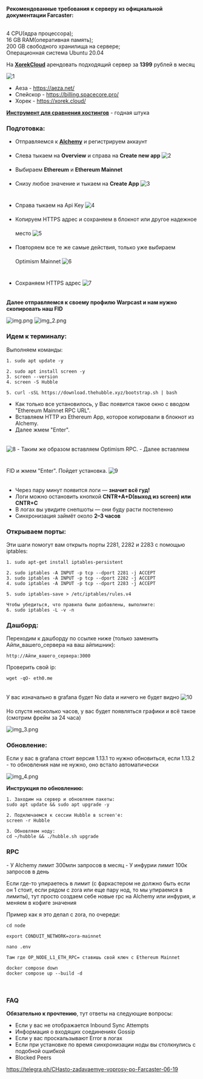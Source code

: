 **Рекомендованные требования к серверу из официальной документации Farcaster:**

<br>
4 CPU(ядра процессора);
<br>
16 GB RAM(оперативная память);
<br>
200 GB свободного хранилища на сервере;
<br>
Операционная система Ubuntu 20.04
<br>

На [**XorekCloud**](https://xorek.cloud/) арендовать подходящий сервер за **1399** рублей в месяц

<img src="./assets/1.png" alt="1">

- Аеза - https://aeza.net/
- Спейскор - https://billing.spacecore.pro/
- Хорек - https://xorek.cloud/

**[Инструмент для сравнения хостингов](https://ru.hostings.info/hostings/filter_page#servers)** - годная штука

<h3>Подготовка:</h3>

-  Отправляемся к [**Alchemy**](https://www.alchemy.com/) и регистрируем аккаунт
-  Слева тыкаем на **Overview** и справа на **Create new app**
   <img src="./assets/2.png" alt="2" style="margin: 20px 0; object-fit: contain">
-  Выбираем **Ethereum** и **Ethereum Mainnet**
-  Снизу любое значение и тыкаем на **Create App**
   <img src="./assets/3.png" alt="3" style="margin: 20px 0; object-fit: contain">
-  Cправа тыкаем на Api Key
   <img src="./assets/4.png" alt="4" style="margin: 20px 0; object-fit: contain">
- Копируем HTTPS адрес и сохраняем в блокнот или другое надежное место
  <img src="./assets/5.png" alt="5" style="margin: 20px 0; object-fit: contain">
- Повторяем все те же самые действия, только уже выбираем Optimism Mainnet
  <img src="./assets/6.png" alt="6" style="margin: 20px 0; object-fit: contain">
- Сохраняем HTTPS адрес
  <img src="./assets/7.png" alt="7" style="margin: 20px 0; object-fit: contain">

**Далее отправляемся к своему профилю Warpcast и нам нужно скопировать наш FID**

![img.png](img.png)
![img_2.png](img_2.png)

<h3>Идем к терминалу:</h3>
Выполняем команды:

    1. sudo apt update -y 
    
    2. sudo apt install screen -y  
    3. screen --version
    4. screen -S Hubble
    
    5. curl -sSL https://download.thehubble.xyz/bootstrap.sh | bash

-  Как только все установилось, у Вас появится такое окно с вводом "Ethereum Mainnet RPC URL". 
-  Вставляем HTTP из Ethereum App, которое копировали в блокнот из Alchemy. 
-  Далее жмем "Enter".
<img src="./assets/8.png" alt="8" style="margin: 20px 0; object-fit: contain">
-  Таким же образом вставляем Optimism RPC.
-  Далее вставляем FID и жмем "Enter". Пойдет установка.
<img src="./assets/9.png" alt="9" style="margin: 20px 0; object-fit: contain">

-   Через пару минут появится логи — **значит всё гуд!**
-   Логи можно остановить кнопкой **СNTR+A+D(выход из screen) или CNTR+C**
-   В логах вы увидите снепшоты — они буду расти постепенно
-   Синхронизация займёт около **2–3 часов**

<h3>Открываем порты:</h3>
Эти шаги помогут вам открыть порты 2281, 2282 и 2283 с помощью iptables:

    1. sudo apt-get install iptables-persistent
    
    2. sudo iptables -A INPUT -p tcp --dport 2281 -j ACCEPT 
    3. sudo iptables -A INPUT -p tcp --dport 2282 -j ACCEPT 
    4. sudo iptables -A INPUT -p tcp --dport 2283 -j ACCEPT
    
    5. sudo iptables-save > /etc/iptables/rules.v4
    
    Чтобы убедиться, что правила были добавлены, выполните:
    6. sudo iptables -L -v -n

<h3>Дашборд:</h3>
Переходим к дашборду по ссылке ниже (только заменить Айпи_вашего_сервера на ваш айпишник):

    http://Айпи_вашего_сервера:3000

Проверить свой ip:

    wget -qO- eth0.me

У вас изначально в grafana будет No data и ничего не будет видно
<img src="./assets/10.png" alt="10" style="margin: 20px 0; object-fit: contain">
Но спустя несколько часов, у вас будет появляться графики и всё такое (смотрим фрейм за 24 часа)

![img_3.png](img_3.png)

<h3>Обновление:</h3>
Если у вас в grafana стоит версия 1.13.1 то нужно обновиться, если 1.13.2 - то обновления нам не нужно, оно встало автоматически

![img_4.png](img_4.png)

**Инструкция по обновлению:**


    1. Заходим на сервер и обновляем пакеты:
    sudo apt update && sudo apt upgrade -y

    2. Подключаемся к сессии Hubble в screen'e:
    screen -r Hubble

    3. Обновляем ноду:
    cd ~/hubble && ./hubble.sh upgrade


<h3>RPC</h3>
- У Alchemy лимит 300млн запросов в месяц
- У инфурии лимит 100к запросов в день

Если где-то упираетесь в лимит (с фаркастером не должно быть если он 1 стоит, если рядом с zora или еще пару нод, то мы упираемся в лимиты), тут просто создаем себе новые rpc на Alchemy или инфурия, и меняем в кофиге значения
<br>

Пример как я это делал с zora, по очереди:

    cd node

    export CONDUIT_NETWORK=zora-mainnet

    nano .env
    
    Там где OP_NODE_L1_ETH_RPC= ставишь свой ключ с Ethereum Mainnet
    
    docker compose down
    docker compose up --build -d

<br>
<h3>FAQ</h3>

**Обязательно к прочтению**, тут ответы на следующие вопросы:
- Если у вас не отображается Inbound Sync Attempts
- Информация о входящих соединениях Gossip
- Если у вас проскальзывают Error в логах
- Если при установке по время синхронизации ноды вы столкнулись с подобной ошибкой
- Blocked Peers


https://telegra.ph/CHasto-zadavaemye-voprosy-po-Farcaster-06-19
